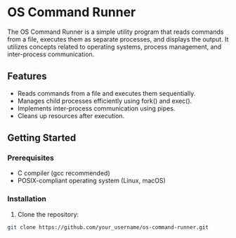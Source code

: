 # OS Command Runner

The OS Command Runner is a simple utility program that reads commands from a file, executes them as separate processes, and displays the output. It utilizes concepts related to operating systems, process management, and inter-process communication.

## Features

- Reads commands from a file and executes them sequentially.
- Manages child processes efficiently using fork() and exec().
- Implements inter-process communication using pipes.
- Cleans up resources after execution.

## Getting Started

### Prerequisites

- C compiler (gcc recommended)
- POSIX-compliant operating system (Linux, macOS)

### Installation

1. Clone the repository:

```bash
git clone https://github.com/your_username/os-command-runner.git
